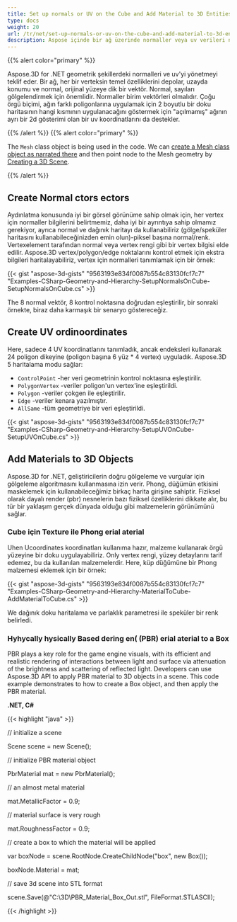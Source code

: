 ```yaml
---
title: Set up normals or UV on the Cube and Add Material to 3D Entities
type: docs
weight: 20
url: /tr/net/set-up-normals-or-uv-on-the-cube-and-add-material-to-3d-entities/
description: Aspose içinde bir ağ üzerinde normaller veya uv verileri nasıl oluşturulur. 3D.
---
```

{{% alert color="primary" %}}

Aspose.3D for .NET geometrik şekillerdeki normalleri ve uv'yi yönetmeyi teklif eder. Bir ağ, her bir verteksin temel özelliklerini depolar, uzayda konumu ve normal, orijinal yüzeye dik bir vektör. Normal, sayıları gölgelendirmek için önemlidir. Normaller birim vektörleri olmalıdır. Çoğu örgü biçimi, ağın farklı poligonlarına uygulamak için 2 boyutlu bir doku haritasının hangi kısmının uygulanacağını göstermek için "açılmamış" ağının ayrı bir 2d gösterimi olan bir uv koordinatlarını da destekler.

{{% /alert %}} {{% alert color="primary" %}}

The `Mesh` class object is being used in the code. We can [create a Mesh class object as narrated there](/3d/net/create-3d-mesh-and-scene/) and then point node to the Mesh geometry by [Creating a 3D Scene](/3d/net/create-3d-mesh-and-scene/).

{{% /alert %}}
##  **Create Normal ctors ectors**
Aydınlatma konusunda iyi bir görsel görünüme sahip olmak için, her vertex için normaller bilgilerini belirtmemiz, daha iyi bir ayrıntıya sahip olmamız gerekiyor, ayrıca normal ve dağınık haritayı da kullanabiliriz (gölge/speküler haritasını kullanabileceğinizden emin olun)-piksel başına normal/renk. Vertexelement tarafından normal veya vertex rengi gibi bir vertex bilgisi elde edilir. Aspose.3D vertex/polygon/edge noktalarını kontrol etmek için ekstra bilgileri haritalayabiliriz, vertex için normalleri tanımlamak için bir örnek:

{{< gist "aspose-3d-gists" "9563193e834f0087b554c83130fcf7c7" "Examples-CSharp-Geometry-and-Hierarchy-SetupNormalsOnCube-SetupNormalsOnCube.cs" >}}

The 8 normal vektör, 8 kontrol noktasına doğrudan eşleştirilir, bir sonraki örnekte, biraz daha karmaşık bir senaryo göstereceğiz.
##  **Create UV ordinoordinates**
Here, sadece 4 UV koordinatlarını tanımladık, ancak endeksleri kullanarak 24 poligon dikeyine (poligon başına 6 yüz * 4 vertex) uyguladık.
Aspose.3D 5 haritalama modu sağlar:

- `ControlPoint` -her veri geometrinin kontrol noktasına eşleştirilir.
- `PolygonVertex` -veriler poligon'un vertex'ine eşleştirildi.
- `Polygon` -veriler çokgen ile eşleştirilir.
- `Edge` -veriler kenara yazılmıştır.
- `AllSame` -tüm geometriye bir veri eşleştirildi.



{{< gist "aspose-3d-gists" "9563193e834f0087b554c83130fcf7c7" "Examples-CSharp-Geometry-and-Hierarchy-SetupUVOnCube-SetupUVOnCube.cs" >}}
##  **Add Materials to 3D Objects**
Aspose.3D for .NET, geliştiricilerin doğru gölgeleme ve vurgular için gölgeleme algoritmasını kullanmasına izin verir. Phong, düğümün etkisini maskelemek için kullanabileceğimiz birkaç harita girişine sahiptir. Fiziksel olarak dayalı render (pbr) nesnelerin bazı fiziksel özelliklerini dikkate alır, bu tür bir yaklaşım gerçek dünyada olduğu gibi malzemelerin görünümünü sağlar.
###  **Cube için Texture ile Phong erial aterial**
Uhen Ucoordinates koordinatları kullanıma hazır, malzeme kullanarak örgü yüzeyine bir doku uygulayabiliriz. Only vertex rengi, yüzey detaylarını tarif edemez, bu da kullanılan malzemelerdir. Here, küp düğümüne bir Phong malzemesi eklemek için bir örnek:

{{< gist "aspose-3d-gists" "9563193e834f0087b554c83130fcf7c7" "Examples-CSharp-Geometry-and-Hierarchy-MaterialToCube-AddMaterialToCube.cs" >}}

We dağınık doku haritalama ve parlaklık parametresi ile speküler bir renk belirledi.
###  **Hyhycally hysically Based dering en( (PBR) erial aterial to a Box**
PBR plays a key role for the game engine visuals, with its efficient and realistic rendering of interactions between light and surface via attenuation of the brightness and scattering of reflected light. Developers can use Aspose.3D API to apply PBR material to 3D objects in a scene. This code example demonstrates to how to create a Box object, and then apply the PBR material.

**.NET, C#**

{{< highlight "java" >}}

 // initialize a scene

Scene scene = new Scene();

// initialize PBR material object

PbrMaterial mat = new PbrMaterial();

// an almost metal material

mat.MetallicFactor = 0.9;

// material surface is very rough

mat.RoughnessFactor = 0.9;

// create a box to which the material will be applied

var boxNode = scene.RootNode.CreateChildNode("box", new Box());

boxNode.Material = mat;

// save 3d scene into STL format

scene.Save(@"C:\3D\PBR_Material_Box_Out.stl", FileFormat.STLASCII);

{{< /highlight >}}
